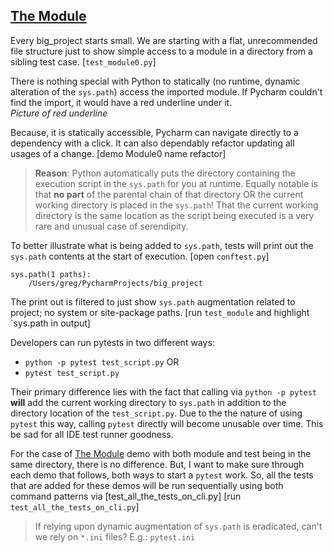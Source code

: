 ## [The Module]

Every big_project starts small. We are starting with a flat, unrecommended file structure just to show simple access to a module in a directory from a sibling test case. \[`test_module0.py`]

There is nothing special with Python to statically (no runtime, dynamic alteration of the `sys.path`) access the imported module. If Pycharm couldn't find the import, it would have a red underline under it.  
*Picture of red underline*

Because, it is statically accessible, Pycharm can navigate directly to a dependency with a click. It can also dependably refactor updating all usages of a change. \[demo Module0 name refactor]

> **Reason**: Python automatically puts the directory containing the execution script in the `sys.path` for you at runtime. Equally notable is that **no part** of the parental chain of that directory OR the current working directory is placed in the `sys.path`! That the current working directory is the same location as the script being executed is a very rare and unusual case of serendipity.

To better illustrate what is being added to `sys.path`, tests will print out the `sys.path` contents at the start of execution.  \[open `conftest.py`]

```
sys.path(1 paths):
	/Users/greg/PycharmProjects/big_project
```

The print out is filtered to just show `sys.path` augmentation related to project; no system or site-package paths. \[run `test_module` and highlight `sys.path in output]

Developers can run pytests in two different ways:
- `python -p pytest test_script.py` OR
- `pytest test_script.py`

Their primary difference lies with the fact that calling via `python -p pytest` **will** add the current working directory to `sys.path` in addition to the directory location of the `test_script.py`. Due to the the nature of using `pytest` this way, calling `pytest` directly will become unusable over time. This be sad for all IDE test runner goodness.


For the case of [The Module] demo with both module and test being in the same directory, there is no difference. But, I want to make sure through each demo that follows, both ways to start a `pytest` work. So, all the tests that are added for these demos will be run sequentially using both command patterns via \[test_all_the_tests_on_cli.py] \[run `test_all_the_tests_on_cli.py`]

> If relying upon dynamic augmentation of `sys.path` is eradicated, can't we rely on `*.ini` files? E.g.: `pytest.ini`

[The Module]: #the-module

